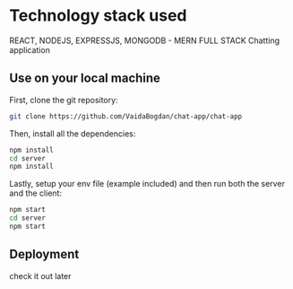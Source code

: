 # Technology stack used

REACT, NODEJS, EXPRESSJS, MONGODB - MERN FULL STACK Chatting application

## Use on your local machine

First, clone the git repository:
```bash
git clone https://github.com/VaidaBogdan/chat-app/chat-app
```

Then, install all the dependencies:
```bash
npm install
cd server
npm install
```

Lastly, setup your env file (example included) and then run both the server and the client:
```bash
npm start
cd server
npm start
```
## Deployment

check it out later
